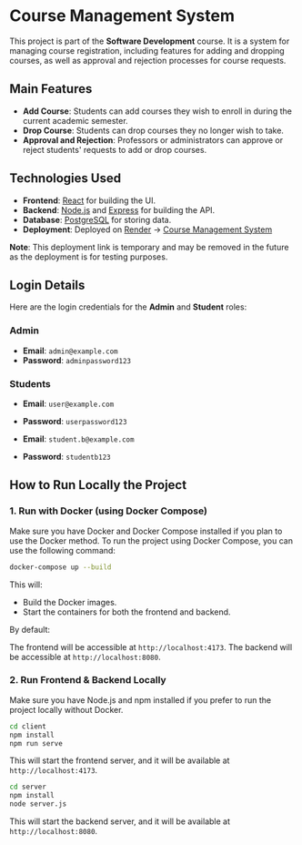 # **Course Management System**

This project is part of the **Software Development** course. It is a system for managing course registration, including features for adding and dropping courses, as well as approval and rejection processes for course requests.

## **Main Features**

- **Add Course**: Students can add courses they wish to enroll in during the current academic semester.
- **Drop Course**: Students can drop courses they no longer wish to take.
- **Approval and Rejection**: Professors or administrators can approve or reject students' requests to add or drop courses.

## **Technologies Used**

- **Frontend**: [React](https://reactjs.org/) for building the UI.
- **Backend**: [Node.js](https://nodejs.org/) and [Express](https://expressjs.com/) for building the API.
- **Database**: [PostgreSQL](https://www.postgresql.org/) for storing data.
- **Deployment**: Deployed on [Render](https://render.com/) -> [Course Management System](https://course-management-5wtp.onrender.com/)

**Note**: This deployment link is temporary and may be removed in the future as the deployment is for testing purposes.

## **Login Details**

Here are the login credentials for the **Admin** and **Student** roles:

### **Admin**

- **Email**: `admin@example.com`
- **Password**: `adminpassword123`

### **Students**

- **Email**: `user@example.com`
- **Password**: `userpassword123`

- **Email**: `student.b@example.com`
- **Password**: `studentb123`

## **How to Run Locally the Project**

### **1. Run with Docker (using Docker Compose)**

Make sure you have Docker and Docker Compose installed if you plan to use the Docker method.
To run the project using Docker Compose, you can use the following command:

```bash
docker-compose up --build
```

This will:

- Build the Docker images.
- Start the containers for both the frontend and backend.

By default:

The frontend will be accessible at `http://localhost:4173`.
The backend will be accessible at `http://localhost:8080`.

### **2. Run Frontend & Backend Locally**

Make sure you have Node.js and npm installed if you prefer to run the project locally without Docker.

```bash
cd client
npm install
npm run serve
```
This will start the frontend server, and it will be available at `http://localhost:4173`.

```bash
cd server
npm install
node server.js
```
This will start the backend server, and it will be available at `http://localhost:8080`.

